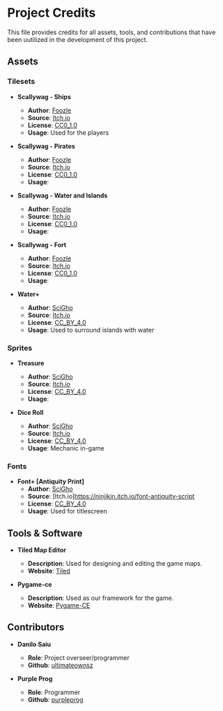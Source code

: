 # Project Credits

This file provides credits for all assets, tools, and contributions that have been uutilized in the development of this project.

## Assets


### Tilesets

- **Scallywag - Ships**
    - **Author**: [Foozle](https://twitter.com/FoozleCC)
    - **Source**: [Itch.io](https://foozlecc.itch.io/scallywag-ships)
    - **License**: [CC0_1.0](http://creativecommons.org/publicdomain/zero/1.0/)
    - **Usage**: Used for the players

- **Scallywag - Pirates**
    - **Author**: [Foozle](https://twitter.com/FoozleCC)
    - **Source**: [Itch.io](https://foozlecc.itch.io/scallywag-pirates)
    - **License**: [CC0_1.0](http://creativecommons.org/publicdomain/zero/1.0/)
    - **Usage**: 

- **Scallywag - Water and Islands**
    - **Author**: [Foozle](https://twitter.com/FoozleCC)
    - **Source**: [Itch.io](https://foozlecc.itch.io/scallywag-water-islands)
    - **License**: [CC0_1.0](http://creativecommons.org/publicdomain/zero/1.0/)
    - **Usage**: 

- **Scallywag - Fort**
    - **Author**: [Foozle](https://twitter.com/FoozleCC)
    - **Source**: [Itch.io](https://foozlecc.itch.io/scallywag-fort)
    - **License**: [CC0_1.0](http://creativecommons.org/publicdomain/zero/1.0/)
    - **Usage**: 

- **Water+**
    - **Author**: [SciGho](https://twitter.com/CrystalScience)
    - **Source**: [Itch.io](https://ninjikin.itch.io/water)
    - **License**: [CC_BY_4.0](https://creativecommons.org/licenses/by/4.0/deed.en)
    - **Usage**: Used to surround islands with water


### Sprites

- **Treasure**
    - **Author**: [SciGho](https://twitter.com/CrystalScience)
    - **Source**: [Itch.io](https://ninjikin.itch.io/treasure)
    - **License**: [CC_BY_4.0](https://creativecommons.org/licenses/by/4.0/deed.en)
    - **Usage**: 

- **Dice Roll**
    - **Author**: [SciGho](https://twitter.com/CrystalScience)
    - **Source**: [Itch.io](https://ninjikin.itch.io/treasure)
    - **License**: [CC_BY_4.0](https://creativecommons.org/licenses/by/4.0/deed.en)
    - **Usage**: Mechanic in-game


### Fonts
- **Font+ [Antiquity Print]**
    - **Author**: [SciGho](https://twitter.com/CrystalScience)
    - **Source**: [Itch.io]https://ninjikin.itch.io/font-antiquity-script
    - **License**: [CC_BY_4.0](https://creativecommons.org/licenses/by/4.0/deed.en)
    - **Usage**: Used for titlescreen


## Tools & Software

- **Tiled Map Editor**
    - **Description**: Used for designing and editing the game maps.
    - **Website**: [Tiled](https://www.mapeditor.org/)

- **Pygame-ce**
    - **Description**: Used as our framework for the game.
    - **Website**: [Pygame-CE](https://pyga.me/docs/index.html)


## Contributors

- **Danilo Saiu**
    - **Role**: Project overseer/programmer
    - **Github**: [ultimateownsz](https://www.github.com/ultimateownsz)

- **Purple Prog**
    - **Role**: Programmer
    - **Github**: [purpleprog](https://github.com/PurpleProg)